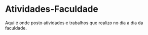 # Atividades-Faculdade
Aqui é onde posto atividades e trabalhos que realizo no dia a dia da faculdade.
